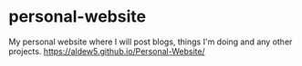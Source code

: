 # personal-website
My personal website where I will post blogs, things I'm doing and any other projects.
https://aldew5.github.io/Personal-Website/
